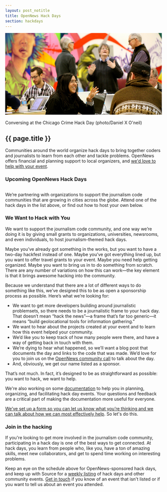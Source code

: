 ```yaml
---
layout: post_notitle
title: OpenNews Hack Days
section: hackdays
---
```

<img src="/media/img/hackdays.jpg" class="topline">
<p class="caption">Conversing at the Chicago Crime Hack Day (photo/Daniel X O'neil)</p>

<h2>{{ page.title }}</h2>
<p class="bodybig">Communities around the world organize hack days to bring together coders and journalists to learn from each other and tackle problems. OpenNews offers financial and planning support to local organizers, and <a href="https://docs.google.com/forms/d/1XGWKDHc8YYzmkUSdicPwyyCyaYeHUnY92XwlLAV1i1E/viewform">we'd love to help with your event</a>.</p>

<div id="hackcalbox">
    <h3>Upcoming OpenNews Hack Days</h3>
    <table id="hackcal">
    </table>
    </div>
We’re partnering with organizations to support the journalism code communities that are growing in cities across the globe. Attend one of the hack days in the list above, or find out how to host your own below.

<h3>We Want to Hack with You</h3>

We want to support the journalism code community, and one way we’re doing it is by giving small grants to organizations, universities, newsrooms, and even individuals, to host journalism-themed hack days.

Maybe you’ve already got something in the works, but you want to have a two-day hackfest instead of one. Maybe you’ve got everything lined up, but you want to offer travel grants to your event. Maybe you need help getting organized. Maybe you want to bring us in to do something from scratch. There are any number of variations on how this can work—the key element is that it brings awesome hacking into the community.

Because we understand that there are a lot of different ways to do something like this, we’ve designed this to be as open a sponsorship process as possible. Here’s what we’re looking for:

* We want to get more developers building around journalistic problemsets, so there needs to be a journalistic frame to your hack day. That doesn’t mean “hack the news”—a frame that’s far too generic—it means “build geolocational tools for information gathering.”
* We want to hear about the projects created at your event and to learn how this event helped your community.
* We’d like you to keep track of how many people were there, and have a way of getting back in touch with them.
* We’re dying to hear what happened, so we’ll want a blog post that documents the day and links to the code that was made. We’d love for you to join us on the <a href="https://wiki.mozilla.org/OpenNews/Calls">OpenNews community call</a> to talk about the day.
* And, obviously, we get our name listed as a sponsor.

That’s not much. In fact, it’s designed to be as straightforward as possible: you want to hack, we want to help.

We're also working on some <a href="https://github.com/erikao/journohackdays">documentation</a> to help you in planning, organizing, and facilitating hack day events. Your questions and feedback are a critical part of making the documentation more useful for everyone.

<a href="https://docs.google.com/forms/d/1XGWKDHc8YYzmkUSdicPwyyCyaYeHUnY92XwlLAV1i1E/viewform">We’ve set up a form so you can let us know what you’re thinking and we can talk about how we can most effectively help</a>. So let's do this.

<h3>Join in the hacking</h3>

If you're looking to get more involved in the journalism code community, participating in a hack day is one of the best ways to get connected. At hack days, you learn from people who, like you, have a ton of amazing skills, meet new collaborators, and get to spend time working on interesting problems.

Keep an eye on the schedule above for OpenNews-sponsored hack days, and keep up with Source for a <a href="http://source.mozillaopennews.org/en-US/articles/tags/events/">weekly listing</a> of hack days and other community events. <a href="mailto:opennews@mozillafoundation.org">Get in touch</a> if you know of an event that isn't listed or if you want to tell us about an event you attended.

<script type="text/javascript" src="media/js/tabletop.js"></script>

<script type="text/javascript">

      //window.onload = function() { init() };

      var public_spreadshseet_url = 'https://docs.google.com/spreadsheet/pub?key=0Anp-zgGKPxl7dFRBeHFiN2RIRmtablN1aFpwM05hM1E&output=html';

      $(document).ready( function() {
        Tabletop.init( { key: public_spreadshseet_url,
                         callback: showInfo,
                         debug: true } )
      });


      function showInfo() {

        $.each( Tabletop.sheets("Sheet1").all(), function(i, hackday) {

          var hack_li = $('<tr><td class="date">' + hackday.date + '</td><td class="event"><a href="' + hackday.website +'">' + hackday.title + '</a></td><td class="location">' + hackday.location + '</td></tr>')
          hack_li.appendTo("#hackcal");

       if (hackday.status != 'happening') {
            hack_li.addClass('hide');
            };
 		});


      };

</script>
